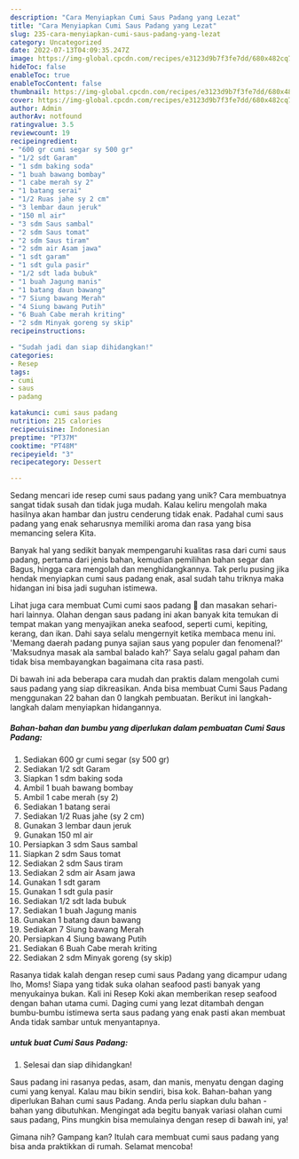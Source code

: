 ```yaml
---
description: "Cara Menyiapkan Cumi Saus Padang yang Lezat"
title: "Cara Menyiapkan Cumi Saus Padang yang Lezat"
slug: 235-cara-menyiapkan-cumi-saus-padang-yang-lezat
category: Uncategorized
date: 2022-07-13T04:09:35.247Z
image: https://img-global.cpcdn.com/recipes/e3123d9b7f3fe7dd/680x482cq70/cumi-saus-padang-foto-resep-utama.jpg
hideToc: false
enableToc: true
enableTocContent: false
thumbnail: https://img-global.cpcdn.com/recipes/e3123d9b7f3fe7dd/680x482cq70/cumi-saus-padang-foto-resep-utama.jpg
cover: https://img-global.cpcdn.com/recipes/e3123d9b7f3fe7dd/680x482cq70/cumi-saus-padang-foto-resep-utama.jpg
author: Admin
authorAv: notfound
ratingvalue: 3.5
reviewcount: 19
recipeingredient:
- "600 gr cumi segar sy 500 gr"
- "1/2 sdt Garam"
- "1 sdm baking soda"
- "1 buah bawang bombay"
- "1 cabe merah sy 2"
- "1 batang serai"
- "1/2 Ruas jahe sy 2 cm"
- "3 lembar daun jeruk"
- "150 ml air"
- "3 sdm Saus sambal"
- "2 sdm Saus tomat"
- "2 sdm Saus tiram"
- "2 sdm air Asam jawa"
- "1 sdt garam"
- "1 sdt gula pasir"
- "1/2 sdt lada bubuk"
- "1 buah Jagung manis"
- "1 batang daun bawang"
- "7 Siung bawang Merah"
- "4 Siung bawang Putih"
- "6 Buah Cabe merah kriting"
- "2 sdm Minyak goreng sy skip"
recipeinstructions:

- "Sudah jadi dan siap dihidangkan!"
categories:
- Resep
tags:
- cumi
- saus
- padang

katakunci: cumi saus padang 
nutrition: 215 calories
recipecuisine: Indonesian
preptime: "PT37M"
cooktime: "PT48M"
recipeyield: "3"
recipecategory: Dessert

---
```





Sedang mencari ide resep cumi saus padang yang unik? Cara membuatnya sangat tidak susah dan tidak juga mudah. Kalau keliru mengolah maka hasilnya akan hambar dan justru cenderung tidak enak. Padahal cumi saus padang yang enak seharusnya memiliki aroma dan rasa yang bisa memancing selera Kita.





Banyak hal yang sedikit banyak mempengaruhi kualitas rasa dari cumi saus padang, pertama dari jenis bahan, kemudian pemilihan bahan segar dan Bagus, hingga cara mengolah dan menghidangkannya. Tak perlu pusing jika hendak menyiapkan cumi saus padang enak,      asal sudah tahu triknya maka hidangan ini bisa jadi suguhan istimewa.














Lihat juga cara membuat Cumi cumi saos padang 🦑 dan masakan sehari-hari lainnya. Olahan dengan saus padang ini akan banyak kita temukan di tempat makan yang menyajikan aneka seafood, seperti cumi, kepiting, kerang, dan ikan. Dahi saya selalu mengernyit ketika membaca menu ini. &#39;Memang daerah padang punya sajian saus yang populer dan fenomenal?&#39; &#39;Maksudnya masak ala sambal balado kah?&#39; Saya selalu gagal paham dan tidak bisa membayangkan bagaimana cita rasa pasti.






Di bawah ini ada beberapa cara mudah dan praktis dalam mengolah cumi saus padang yang siap dikreasikan. Anda bisa membuat Cumi Saus Padang menggunakan 22 bahan dan 0 langkah pembuatan. Berikut ini langkah-langkah dalam menyiapkan hidangannya.

<!--inarticleads1-->

##### Bahan-bahan dan bumbu yang diperlukan dalam pembuatan Cumi Saus Padang:

1. Sediakan 600 gr cumi segar (sy 500 gr)
1. Sediakan 1/2 sdt Garam
1. Siapkan 1 sdm baking soda
1. Ambil 1 buah bawang bombay
1. Ambil 1 cabe merah (sy 2)
1. Sediakan 1 batang serai
1. Sediakan 1/2 Ruas jahe (sy 2 cm)
1. Gunakan 3 lembar daun jeruk
1. Gunakan 150 ml air
1. Persiapkan 3 sdm Saus sambal
1. Siapkan 2 sdm Saus tomat
1. Sediakan 2 sdm Saus tiram
1. Sediakan 2 sdm air Asam jawa
1. Gunakan 1 sdt garam
1. Gunakan 1 sdt gula pasir
1. Sediakan 1/2 sdt lada bubuk
1. Sediakan 1 buah Jagung manis
1. Gunakan 1 batang daun bawang
1. Sediakan 7 Siung bawang Merah
1. Persiapkan 4 Siung bawang Putih
1. Sediakan 6 Buah Cabe merah kriting
1. Sediakan 2 sdm Minyak goreng (sy skip)


Rasanya tidak kalah dengan resep cumi saus Padang yang dicampur udang lho, Moms! Siapa yang tidak suka olahan seafood pasti banyak yang menyukainya bukan. Kali ini Resep Koki akan memberikan resep seafood dengan bahan utama cumi. Daging cumi yang lezat ditambah dengan bumbu-bumbu istimewa serta saus padang yang enak pasti akan membuat Anda tidak sambar untuk menyantapnya. 

<!--inarticleads2-->

#####  untuk buat Cumi Saus Padang:


1. Selesai dan siap dihidangkan!

Saus padang ini rasanya pedas, asam, dan manis, menyatu dengan daging cumi yang kenyal. Kalau mau bikin sendiri, bisa kok. Bahan-bahan yang diperlukan Bahan cumi saus Padang. Anda perlu siapkan dulu bahan - bahan yang dibutuhkan. Mengingat ada begitu banyak variasi olahan cumi saus padang, Pins mungkin bisa memulainya dengan resep di bawah ini, ya! 

Gimana nih? Gampang kan? Itulah cara membuat cumi saus padang yang bisa anda praktikkan di rumah. Selamat mencoba!
